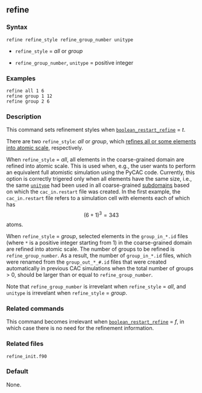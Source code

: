 ## refine

### Syntax

	refine refine_style refine_group_number unitype

* `refine_style` = _all_ or _group_

* `refine_group_number`, `unitype` = positive integer

### Examples

	refine all 1 6
	refine group 1 12
	refine group 2 6

### Description

This command sets refinement styles when [`boolean_restart_refine`](restart.md) = _t_.

There are two `refine_style`: _all_ or _group_, which [refines all or some elements into atomic scale](http://dx.doi.org/10.1016/j.ijsolstr.2016.03.030), respectively.

When `refine_style` = _all_, all elements in the coarse-grained domain are refined into atomic scale. This is used when, e.g., the user wants to perform an equivalent full atomistic simulation using the PyCAC code. Currently, this option is correctly trigered only when all elements have the same size, i.e., the same [`unitype`](unit_type.md) had been used in all coarse-grained [subdomains](subdomain.md) based on which the `cac_in.restart` file was created. In the first example, the `cac_in.restart` file refers to a simulation cell with elements each of which has $$(6+1)^3 = 343$$ atoms.

When `refine_style` = _group_, selected elements in the  `group_in_*.id` files (where `*` is a positive integer starting from 1) in the coarse-grained domain are refined into atomic scale. The number of groups to be refined is `refine_group_number`. As a result, the number of `group_in_*.id` files, which were renamed from the `group_out_*_#.id` files that were created automatically in previous CAC simulations when the total number of groups > 0, should be larger than or equal to `refine_group_number`.

Note that `refine_group_number` is irrevelant when `refine_style` = _all_, and `unitype` is irrevelant when `refine_style` = _group_.

### Related commands

This command becomes irrelevant when [`boolean_restart_refine`](restart.md) = _f_, in which case there is no need for the refinement information.

### Related files

`refine_init.f90`

### Default

None.